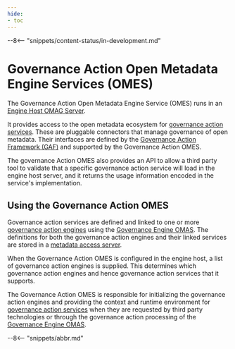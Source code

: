 ```yaml
---
hide:
- toc
---
```


<!-- SPDX-License-Identifier: CC-BY-4.0 -->
<!-- Copyright Contributors to the Egeria project. -->

--8<-- "snippets/content-status/in-development.md"

# Governance Action Open Metadata Engine Services (OMES)

The Governance Action Open Metadata Engine Service (OMES) runs in an [Engine Host OMAG Server](/egeria-docs/concepts/engine-host).

It provides access to the open metadata ecosystem for [governance action services](/egeria-docs/frameworks/gaf/#governance-action-service). These are pluggable connectors that manage governance of open metadata. Their interfaces are defined by the [Governance Action Framework (GAF)](/egeria-docs/frameworks/gaf) and supported by the Governance Action OMES.

The governance Action OMES also provides an API to allow a third party tool to validate that a specific governance action service will load in the engine host server, and it returns the usage information encoded in the service's implementation.

## Using the Governance Action OMES

Governance action services are defined and linked to one or more [governance action engines](/egeria-docs/frameworks/gaf/#governance-action-engine) using the [Governance Engine OMAS](/egeria-docs/services/omas/governance-engine). The definitions for both the governance action engines and their linked services are stored in a [metadata access server](/egeria-docs/concepts/metadata-access-server).

When the Governance Action OMES is configured in the engine host, a list of governance action engines is supplied. This determines which governance action engines and hence governance action services that it supports.

The Governance Action OMES is responsible for initializing the governance action engines and providing the context and runtime environment for [governance action services](/egeria-docs/frameworks/gaf/#governance-action-service) when they are requested by third party technologies or through the governance action processing of the [Governance Engine OMAS](/egeria-docs/services/omas/governance-engine).

--8<-- "snippets/abbr.md"
